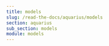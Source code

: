 ```yaml
---
title: models
slug: /read-the-docs/aquarius/models
section: aquarius
sub_section: models
module: models
---
```

